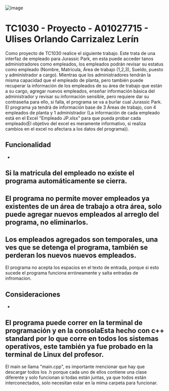 ![image](https://github.com/A01027715/TC1030-Proyecto-A01027715/assets/117248297/fa42f979-46e7-4007-8b2f-56ef75779e55)
# TC1030 - Proyecto - A01027715 - Ulises Orlando Carrizalez Lerín
Como proyecto de TC1030 realice el siguiente trabajo. Este trata de una interfaz de empleado para Jurassic Park, en esta puede acceder tanos administradores como empleados, los empleados podrán revisar su estatus como empleado (Nombre, Matricula, Área de trabajo (1,2,3), Sueldo, puesto y administrador a cargo). Mientras que los administradores tendrán la misma capacidad que el empleado de planta, pero también puede recuperar la información de los empleados de su área de trabajo que están a su cargo, agregar nuevos empleados, enseñar información básica del administrador y revisar su información sensible, pero requiere dar su contraseña para ello, si falla, el programa se va a burlar cual Jurassic Park. El programa ya tendrá de información base de 3 Áreas de trabajo, con 4 empleados de planta y 1 administrador (La información de cada empleado está en el Excel "Empleado JP.xlsx" para que pueda probar cada empleado(El objetivo del excel es meramente informativo, si realiza cambios en el excel no afectara a los datos del programa)).
## Funcionalidad
-
Si la matricula del empleado no existe el programa automáticamente se cierra.
-
El programa no permite mover empleados ya existentes de un área de trabajo a otra área, solo puede agregar nuevos empleados al arreglo del programa, no eliminarlos.
-
Los empleados agregados son temporales, una ves que se detenga el programa, también se perderan los nuevos nuevos empleados.
-
El programa no acepta los espacios en el texto de entrada, porque si esto sucede el programa funciona erróneamente y salta entradas de infromacion.
## Consideraciones
-
El programa puede correr en la terminal de programación y en la consolaEsta hecho con c++ standard por lo que corre en todos los sistemas operativos, este también ya fue probado en la terminal de Linux del profesor.
-
El main se llama "main.cpp", es importante mencionar que hay que descargar todos los .h porque cada uno de ellos contiene una clase diferente y solo funcionan si todas están juntas, ya que todos están interconectados, solo necesitan estar en la mima carpeta para funcionar.
